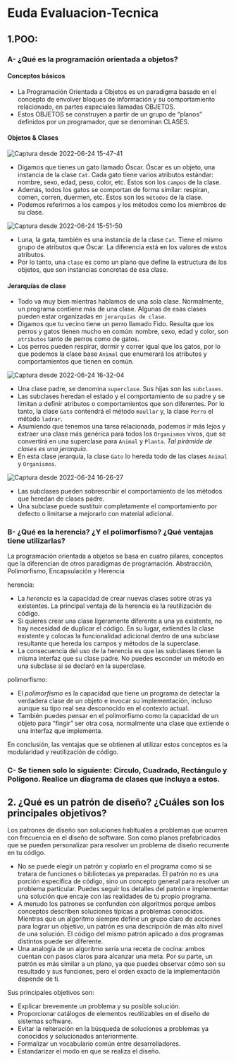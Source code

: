 # Euda Evaluacion-Tecnica

## 1.POO:

### A- ¿Qué es la programación orientada a objetos?

#### Conceptos básicos

- La Programación Orientada a Objetos es un paradigma basado en el concepto de envolver bloques de información y su comportamiento relacionado, en partes especiales llamadas OBJETOS.
- Estos OBJETOS se construyen a partir de un grupo de “planos” definidos por un programador, que se denominan CLASES.

#### Objetos & Clases

![Captura desde 2022-06-24 15-47-41](https://user-images.githubusercontent.com/77214476/175646744-26ccc071-5cda-44e3-93b6-86311e2348a3.png)

- Digamos que tienes un gato llamado Óscar. Óscar es un objeto, una instancia de la clase `Cat`. Cada gato tiene varios atributos estándar: nombre, sexo, edad, peso, color, etc.
Estos son los `campos` de la clase.
- Además, todos los gatos se comportan de forma similar: respiran, comen, corren, duermen, etc. Estos son los `métodos` de la clase.
- Podemos referirnos a los campos y los métodos como los miembros de su clase.

![Captura desde 2022-06-24 15-51-50](https://user-images.githubusercontent.com/77214476/175647318-e982283f-9ea0-43db-83de-79deb33f2d47.png)

- Luna, la gata, también es una instancia de la clase `Cat`. Tiene el mismo grupo de atributos que Óscar. La diferencia está en los valores de estos atributos.
- Por lo tanto, una `clase` es como un plano que define la estructura de los objetos, que son instancias concretas de esa clase.

#### Jerarquías de clase

- Todo va muy bien mientras hablamos de una sola clase. Normalmente, un programa contiene más de una clase. 
Algunas de esas clases pueden estar organizadas en `jerarquías de clase`.
- Digamos que tu vecino tiene un perro llamado Fido. Resulta que los perros y gatos tienen mucho en común: nombre, sexo, edad y color, son `atributos` tanto de perros como de gatos.
- Los perros pueden respirar, dormir y correr igual que los gatos, por lo que podemos la clase base `Animal` que enumerará los atributos y comportamientos que tienen en común.

![Captura desde 2022-06-24 16-32-04](https://user-images.githubusercontent.com/77214476/175655339-77cd971b-2cae-4e9e-b17a-50a83eea425b.png)

- Una clase padre, se denomina `superclase`. Sus hijas son las `subclases`.
- Las subclases heredan el estado y el comportamiento de su padre y se limitan a definir atributos o comportamientos que son diferentes. Por lo tanto, la clase `Gato` contendrá el método `maullar` y, la clase `Perro` el método `ladrar`.
- Asumiendo que tenemos una tarea relacionada, podemos ir más lejos y extraer una clase más genérica para todos los `Organismos` vivos, que se convertirá en una superclase para `Animal` y `Planta`. *Tal pirámide de clases es una jerarquía*.
- En esta clase jerarquía, la clase `Gato` lo hereda todo de las clases `Animal` y `Organismos`.

![Captura desde 2022-06-24 16-26-27](https://user-images.githubusercontent.com/77214476/175654142-1aaab80f-0360-4713-86b9-d82ff97d35e7.png)

- Las subclases pueden sobrescribir el comportamiento de los métodos que heredan de clases padre.
- Una subclase puede sustituir completamente el comportamiento por defecto o limitarse a mejorarlo con material adicional.

### B- ¿Qué es la herencia? ¿Y el polimorfismo? ¿Qué ventajas tiene utilizarlas?

La programación orientada a objetos se basa en cuatro pilares, conceptos que la diferencian de otros paradigmas de programación.
Abstracción, Polimorfismo, Encapsulación y Herencia

herencia: 
- La *herencia* es la capacidad de crear nuevas clases sobre otras ya existentes. La principal ventaja de la herencia es la reutilización de código.
- Si quieres crear una clase ligeramente diferente a una ya existente, no hay necesidad de duplicar el código. En su lugar, extiendes la clase existente y colocas la funcionalidad adicional dentro de una subclase resultante que hereda los campos y métodos de la superclase.
- La consecuencia del uso de la herencia es que las subclases tienen la misma interfaz que su clase padre. No puedes esconder un método en una subclase si se declaró en la superclase.

polimorfismo: 
- El *polimorfismo* es la capacidad que tiene un programa de detectar la verdadera clase de un objeto e invocar su implementación, incluso aunque su tipo real sea desconocido en el contexto actual.
- También puedes pensar en el polimorfismo como la capacidad de un objeto para “fingir” ser otra cosa, normalmente una clase que extiende o una interfaz que implementa.

En conclusión, las ventajas que se obtienen al utilizar estos conceptos es la modularidad y reutilización de código.

### C- Se tienen solo lo siguiente: Circulo, Cuadrado, Rectángulo y Polígono. Realice un diagrama de clases que incluya a estos.

## 2. ¿Qué es un patrón de diseño? ¿Cuáles son los principales objetivos?

Los patrones de diseño son soluciones habituales a problemas que ocurren con frecuencia en el diseño de software. Son como planos prefabricados que se pueden personalizar para resolver un problema de diseño recurrente en tu código.
- No se puede elegir un patrón y copiarlo en el programa como si se tratara de funciones o bibliotecas ya preparadas. El patrón no es una porción específica de código, sino un concepto general para resolver un problema particular. Puedes seguir los detalles del patrón e implementar una solución que encaje con las realidades de tu propio programa.
- A menudo los patrones se confunden con algoritmos porque ambos conceptos describen soluciones típicas a problemas conocidos. Mientras que un algoritmo siempre define un grupo claro de acciones para lograr un objetivo, un patrón es una descripción de más alto nivel de una solución. El código del mismo patrón aplicado a dos programas distintos puede ser diferente.
- Una analogía de un algoritmo sería una receta de cocina: ambos cuentan con pasos claros para alcanzar una meta. Por su parte, un patrón es más similar a un plano, ya que puedes observar cómo son su resultado y sus funciones, pero el orden exacto de la implementación depende de ti.

Sus principales objetivos son:
- Explicar brevemente un problema y su posible solución.
- Proporcionar catálogos de elementos reutilizables en el diseño de sistemas software.
- Evitar la reiteración en la búsqueda de soluciones a problemas ya conocidos y solucionados anteriormente.
- Formalizar un vocabulario común entre desarrolladores.
- Estandarizar el modo en que se realiza el diseño.

